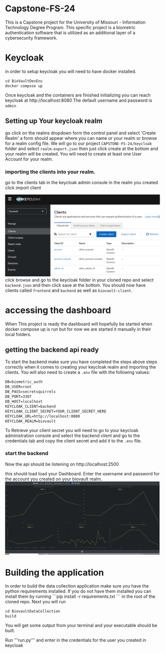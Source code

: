# Capstone-FS-24
This is a Capstone project for the University of Missouri - Information Technology Degree Program. This specific project is a biometric authentication software that is utilized as an additional layer of a cybersecurity framework. 
# Keycloak
in order to setup keycloak you will need to have docker installed.

```
cd BioVaultDevEnv
docker compose up
```
Once keycloak and the containers are finished initializing you can reach keycloak at http://localhost:8080
The default username and password  is  `admin`
## Setting up Your keycloak realm
go click on the realms dropdown form the control panel and select 'Create Realm'  a form should appear where you can name or your realm or browse for a realm config file. We will go to our project `CAPSTONE-FS-24/keycloak` folder and select `realm-export.json` then just click create at the bottom and your realm will be created. 
You will need to create at least one User  Account for your realm.

### importing the clients into your realm.
go to the clients tab in the keycloak admin console in the realm you created click import client

<img src="/Docs/client-import1.PNG"><img>
click browse and go to the keycloak folder in your cloned repo and select `backend.json` and then click save at the bottom. You should now have clients called `frontend` and `backend` as well as `biovault-client`.

# accessing the dashboard
When This project is ready the dashboard will hopefully be started when docker compose up is run but for now we are started it manually in their local folders.
## getting the backend api ready
To start the backend make sure you have completed the steps above steps correctly when it comes to creating your keycloak realm and importing the clients.
You will also need to create a `.env` file with the following values:
```
DB=biometric_auth
DB_USER=root
DB_PASS=secretsquirrels
DB_PORT=3307
DB_HOST=localhost
KEYCLOAK_CLIENT=backend
KEYCLOAK_CLIENT_SECRET=YOUR_CLIENT_SECRET_HERE
KEYCLOAK_URL=http://localhost:8080
KEYCLOAK_REALM=biovault
```
To Retrieve your client secret you will need to go to your keycloak administration console and select the backend client and go to the credentials tab and copy the client secret and add it to the `.env` file.
### start the backend

Now the api should be listening on http://localhost:2500

this should load load your Dashboard.
Enter the username and password for the account you created on your biovault realm.
<img src="/Docs/uicap.PNG"></img>

# Building the application
<p>In order to build the data collection application make sure you have the python requirements installed.
If you do not have them installed you can install them by running  ```pip install -r requirements.txt ```
in the root of the cloned repo. Next you will run </p>

```
cd BiovaultDataCollection
build
```  
<p>You will get some output from your terminal and your executable should be built.</p>

<p>Run '''run.py''' and enter in the credentials for the user you created in keycloak</p>


